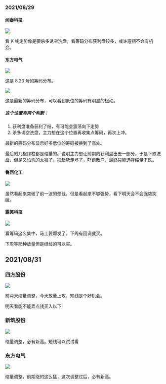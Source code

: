 ### 2021/08/29

#### 闻泰科技

![](./images/wentai-chouma.png)

看 K 线走势像是要杀多诱空洗盘，看筹码分布获利盘较多，或许短期不会有机会。

#### 东方电气

![](./images/dongfang-chouma01.png)

这是 8.23 号的筹码分布。

![](./images/dongfang-chouma02.png)

这是最新的筹码分布，可以看到低位的筹码有明显的松动。

##### 这个位置有两个判断：

1. 获利盘准备获利了结，有可能会震荡向下走势
2. 杀多诱空洗盘，主力想在这个位置再收集点筹码，再次上冲。

最新的筹码分布显示好多低位的筹码被换到了高处。

最后的几根绿柱都是缩量的。说明主力想让前期的获利盘出去一部分，于是下跌洗盘，但是又怕洗的太狠了，把趋势走坏了，吓跑散户，最终只能选择缩量下跌。

#### 鲁西化工

![](./images/luxi.png)

虽然看起来突破了前一波的颈线，但是看起来不够强势，看下明天会不会强势突破。



#### 露笑科技

![](./images/luxiao-chouma.png)

看筹码这么集中，马上要爆发了。下周有回调就买。

下周等那种放量但是绿线的可以买。



## 2021/08/31

### 四方股份

![](./images/sifang.png)

前两天缩量调整，今天放量上攻，短线是个好机会。

明天看能不能弄点钱买入以下

### 新筑股份

![](./images/xinzhu.png)

缩量调整，必有新高。短线可以试试看



### 东方电气

![](./images/dongfang.png)

缩量调整，前期涨的这么猛，这次调整过后，必有新高。

